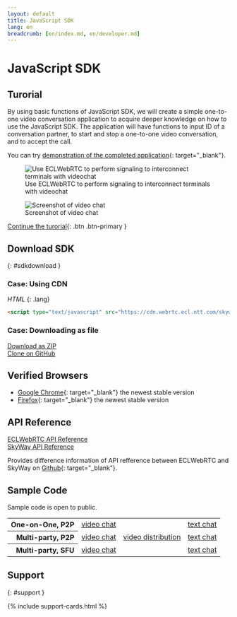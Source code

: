 ```yaml
---
layout: default
title: JavaScript SDK
lang: en
breadcrumb: [en/index.md, en/developer.md]
---
```


# JavaScript SDK

## Turorial

By using basic functions of JavaScript SDK, we will create a simple one-to-one video conversation application to acquire deeper knowledge on how to use the JavaScript SDK.
The application will have functions to input ID of a conversation partner, to start and stop a one-to-one video conversation, and to accept the call.

You can try [demonstration of the completed application](https://webrtc.ecl.ntt.com/skyway-js-sdk-tutorial/){: target="_blank"}.

<figure class="figure">
  <img src="{{ site.rootdir[page.lang] }}/images/sdk-tutorial-top-image.png"
    class="figure-img img-fluid rounded" alt="Use ECLWebRTC to perform signaling to interconnect terminals with videochat">
  <figcaption class="figure-caption">Use ECLWebRTC to perform signaling to interconnect terminals with videochat</figcaption>
</figure>

<figure class="figure">
  <img src="{{ site.rootdir[page.lang] }}/images/js-tutorial-videchat.png"
    class="figure-img img-fluid rounded" alt="Screenshot of video chat">
  <figcaption class="figure-caption">Screenshot of video chat</figcaption>
</figure>

[Continue the turorial](js-tutorial.html){: .btn .btn-primary }

## Download SDK
{: #sdkdownload }

### Case: Using CDN

*HTML*
{: .lang}
  
```html
<script type="text/javascript" src="https://cdn.webrtc.ecl.ntt.com/skyway-latest.js"></script>
```

### Case: Downloading as file

<div class="d-sm-flex">
  <div class="pr-1 pb-2">
    <a href="https://github.com/skyway/skyway-js-sdk/archive/master.zip" class="btn btn-primary">Download as ZIP</a>
  </div>
  <div>
    <a href="https://github.com/skyway/skyway-js-sdk" class="btn btn-outline-primary" target="_blank">Clone on GitHub</a><br>
  </div>
</div>

##  Verified Browsers

- [Google Chrome](https://www.google.com/chrome){: target="_blank"} the newest stable version
- [Firefox](https://www.mozilla.org/firefox/){: target="_blank"} the newest stable version

## API Reference

<div class="d-sm-flex">
  <div class="pr-1 pb-2">
    <a href="./js-reference/" class="btn btn-primary">ECLWebRTC API Reference</a>
  </div>
  <div class="pb-3">
    <a href="http://nttcom.github.io/skyway/en/docs/#JS" class="btn btn-outline-primary" target="_blank">SkyWay API Reference</a><br>
  </div>
</div>

Provides difference information of API refference between ECLWebRTC and SkyWay on [Github](https://github.com/nttcom/skyway-sdk-migration-docs){: target="_blank"}.

## Sample Code

Sample code is open to public.

<div class="row">
  <div class="col-md-9 col-lg-7 col-xl-6">
    <table class="table">
      <tbody align="right">
        <tr>
          <th scope="row">One-on-One, P2P</th>
          <td><a href="https://github.com/skyway/skyway-js-sdk/tree/master/examples/p2p-videochat" target="_blank">video chat</a></td>
          <td></td>
          <td><a href="https://github.com/skyway/skyway-js-sdk/tree/master/examples/p2p-textchat" target="_blank">text chat</a></td>
        </tr>
        <tr>
          <th scope="row">Multi-party, P2P</th>
          <td><a href="https://github.com/skyway/skyway-js-sdk/tree/master/examples/fullmesh-videochat" target="_blank">video chat</a></td>
          <td><a href="https://github.com/skyway/skyway-js-sdk/tree/master/examples/p2p-broadcast" target="_blank">video distribution</a></td>
          <td><a href="https://github.com/skyway/skyway-js-sdk/tree/master/examples/fullmesh-textchat" target="_blank">text chat</a></td>
        </tr>
        <tr>
          <th scope="row">Multi-party, SFU</th>
          <td><a href="https://github.com/skyway/skyway-js-sdk/tree/master/examples/sfu-videochat" target="_blank">video chat</a></td>
          <td></td>
          <td><a href="https://github.com/skyway/skyway-js-sdk/tree/master/examples/sfu-textchat" target="_blank">text chat</a></td>
        </tr>
      </tbody>
    </table>
  </div>
</div>

## Support
{: #support }

{% include support-cards.html %}
